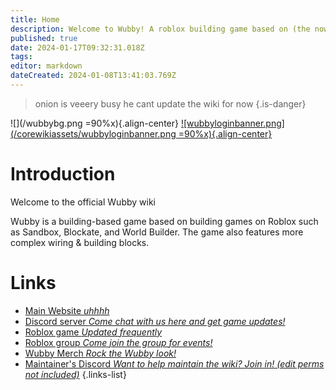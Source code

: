 ```yaml
---
title: Home
description: Welcome to Wubby! A roblox building game based on (the now content deleted) World Builder.
published: true
date: 2024-01-17T09:32:31.018Z
tags: 
editor: markdown
dateCreated: 2024-01-08T13:41:03.769Z
---
```


> onion is veeery busy he cant update the wiki for now
{.is-danger}


[](comment**t:1705766400:C**)

![](/wubbybg.png =90%x){.align-center}
[![wubbyloginbanner.png](/corewikiassets/wubbyloginbanner.png =90%x){.align-center}](/login)

# <i class="fa-regular fa-hand-wave"></i> Introduction

Welcome to the official Wubby wiki

Wubby is a building-based game based on building games on Roblox such as Sandbox, Blockate, and World Builder. The game also features more complex wiring & building blocks.

# <i class="fa-duotone fa-link-simple"></i> Links
- [<i class="fa-solid fa-globe"></i> Main Website *uhhhh*](https://wubbygame.com/)
- [<i class="fa-brands fa-discord"></i> Discord server *Come chat with us here and get game updates!*](https://discord.gg/YHtthk2dYX)
- [Roblox game *Updated frequently*](https://www.roblox.com/games/12519560096/Wubby)
- [<i class="fa-solid fa-user-group"></i> Roblox group *Come join the group for events!*](https://www.roblox.com/groups/16993480)
- [<i class="fa-solid fa-shirt"></i> Wubby Merch *Rock the Wubby look!*](https://www.roblox.com/catalog?Category=1&CreatorName=Wubby%20Fan%20Club&CreatorType=Group&salesTypeFilter=1)
- [Maintainer's Discord *Want to help maintain the wiki? Join in! (edit perms not included)*](https://discord.gg/BYHtV6ZD7F)
{.links-list}